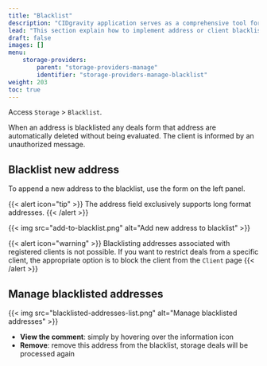 ```yaml
---
title: "Blacklist"
description: "CIDgravity application serves as a comprehensive tool for managing and monitoring of : clients, pricing, acceptance criterias, avalability and activity."
lead: "This section explain how to implement address or client blacklisting for storage deals"
draft: false
images: []
menu:
    storage-providers:
        parent: "storage-providers-manage"
        identifier: "storage-providers-manage-blacklist"
weight: 203
toc: true
---
```


Access `Storage` > `Blacklist`.

When an address is blacklisted any deals form that address are automatically deleted without being evaluated. The client is informed by an unauthorized message.

## Blacklist new address

To append a new address to the blacklist, use the form on the left panel. 

{{< alert icon="tip" >}}
The address field exclusively supports long format addresses.
{{< /alert >}}

{{< img src="add-to-blacklist.png" alt="Add new address to blacklist" >}}

{{< alert icon="warning" >}}
Blacklisting addresses associated with registered clients is not possible. If you want to restrict deals from a specific client, 
the appropriate option is to block the client from the `Client` page
{{< /alert >}}

## Manage blacklisted addresses

{{< img src="blacklisted-addresses-list.png" alt="Manage blacklisted addresses" >}}

- **View the comment**: simply by hovering over the information icon
- **Remove**: remove this address from the blacklist, storage deals will be processed again

